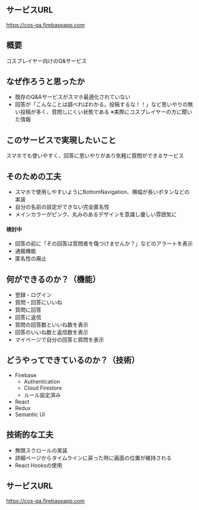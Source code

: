 ## サービスURL
https://cos-qa.firebaseapp.com

## 概要
コスプレイヤー向けのQ&サービス
## なぜ作ろうと思ったか
- 既存のQ&Aサービスがスマホ最適化されていない
- 回答が「こんなことは調べればわかる。投稿するな！！」など思いやりの無い投稿が多く、質問しにくい状態である
※実際にコスプレイヤーの方に聞いた情報
## このサービスで実現したいこと
スマホでも使いやすく、回答に思いやりがあり気軽に質問ができるサービス
## そのための工夫
- スマホで使用しやすいようにBottomNavigation、横幅が長いボタンなどの実装
- 自分の名前の設定ができない完全匿名性
- メインカラーがピンク、丸みのあるデザインを意識し優しい雰囲気に
#### 検討中
- 回答の前に「その回答は質問者を傷つけませんか？」などのアラートを表示
- 通報機能
- 匿名性の廃止

## 何ができるのか？（機能）
- 登録・ログイン
- 質問・回答にいいね
- 質問に回答
- 回答に返信
- 質問の回答数といいね数を表示
- 回答のいいね数と返信数を表示
- マイページで自分の回答と質問を表示
## どうやってできているのか？（技術）
- Firebase
  - Authentication
  - Cloud Firestore
   - ルール設定済み
- React
- Redux
- Semantic UI
## 技術的な工夫
- 無限スクロールの実装
- 詳細ページからタイムラインに戻った時に画面の位置が維持される
- React Hooksの使用

## サービスURL
https://cos-qa.firebaseapp.com
